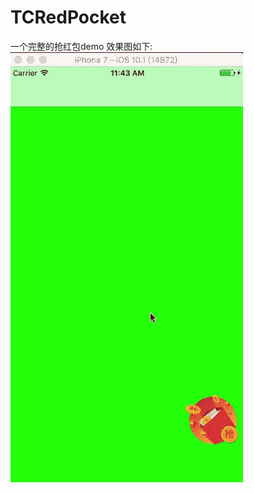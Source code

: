 # TCRedPocket
一个完整的抢红包demo
效果图如下:
![效果图](https://github.com/wlxlj24/TCRedPocket/blob/master/2017-05-10%2015_42_33.gif)




